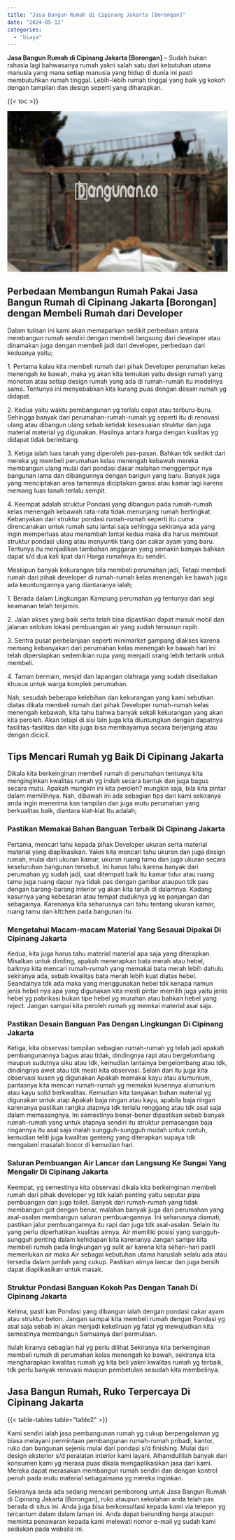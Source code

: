 ```yaml
---
title: "Jasa Bangun Rumah di Cipinang Jakarta [Borongan]"
date: "2024-05-13"
categories: 
  - "biaya"
---
```


**Jasa Bangun Rumah di Cipinang Jakarta \[Borongan\]** – Sudah bukan rahasia lagi bahwasanya rumah yakni salah satu dari kebutuhan utama manusia yang mana setiap manusia yang hidup di dunia ini pasti membutuhkan rumah tinggal. Lebih-lebih rumah tinggal yang baik yg kokoh dengan tampilan dan design seperti yang diharapkan.

{{< toc >}}

![Jasa Bangun Rumah di Cipinang Jakarta [Borongan]](/images/borong-bangunan-14.png)

## Perbedaan Membangun Rumah Pakai Jasa Bangun Rumah di Cipinang Jakarta \[Borongan\] dengan Membeli Rumah dari Developer

Dalam tulisan ini kami akan memaparkan sedikit perbedaan antara membangun rumah sendiri dengan membeli langsung dari developer atau dinamakan juga dengan membeli jadi dari developer, perbedaan dari keduanya yaitu;

1\. Pertama kalau kita membeli rumah dari pihak Developer perumahan kelas menengah ke bawah, maka yg akan kita temukan yaitu design rumah yang monoton atau setiap design rumah yang ada di rumah-rumah itu modelnya sama. Tentunya ini menyebabkan kita kurang puas dengan desain rumah yg didapat.

2\. Kedua yaitu waktu pembangunan yg terlalu cepat atau terburu-buru. Sehingga banyak dari perumahan-rumah-rumah yg seperti itu di renovasi ulang atau dibangun ulang sebab ketidak kesesuaian struktur dan juga material material yg digunakan. Hasilnya antara harga dengan kualitas yg didapat tidak berimbang.

3\. Ketiga ialah luas tanah yang diperoleh pas-pasan. Bahkan tdk sedikit dari mereka yg membeli perumahan kelas menengah kebawah mereka membangun ulang mulai dari pondasi dasar malahan menggempur nya bangunan lama dan dibangunnya dengan bangun yang baru. Banyak juga yang menciptakan area tamannya diciptakan garasi atau kamar lagi karena memang luas tanah terlalu sempit.

4\. Keempat adalah struktur Pondasi yang dibangun pada rumah-rumah kelas menengah kebawah rata-rata tidak menunjang rumah bertingkat. Kebanyakan dari struktur pondasi rumah-rumah seperti itu cuma direncanakan untuk rumah satu lantai saja sehingga sekiranya ada yang ingin memperluas atau menambah lantai kedua maka dia harus membuat struktur pondasi ulang atau menyuntik tiang dan cakar ayam yang baru. Tentunya itu menjadikan tambahan anggaran yang semakin banyak bahkan dapat s/d dua kali lipat dari Harga rumahnya itu sendiri.

Meskipun banyak kekurangan bila membeli perumahan jadi, Tetapi membeli rumah dari pihak developer di rumah-rumah kelas menengah ke bawah juga ada keuntungannya yang diantaranya ialah;

1\. Berada dalam Lingkungan Kampung perumahan yg tentunya dari segi keamanan telah terjamin.

2\. Jalan akses yang baik serta telah bisa dipastikan dapat masuk mobil dan jalanan selokan lokasi pembuangan air yang sudah tersusun rapih.

3\. Sentra pusat perbelanjaan seperti minimarket gampang diakses karena memang kebanyakan dari perumahan kelas menengah ke bawah hari ini telah dipersiapkan sedemikian rupa yang menjadi orang lebih tertarik untuk membeli.

4\. Taman bermain, mesjid dan lapangan olahraga yang sudah disediakan khusus untuk warga komplek perumahan.

Nah, sesudah beberapa kelebihan dan kekurangan yang kami sebutkan diatas dikala membeli rumah dari pihak Developer rumah-rumah kelas menengah kebawah, kita tahu bahwa banyak sekali kekurangan yang akan kita peroleh. Akan tetapi di sisi lain juga kita diuntungkan dengan dapatnya fasilitas-fasilitas dan kita juga bisa membayarnya secara berjenjang atau dengan dicicil.

## Tips Mencari Rumah yg Baik Di Cipinang Jakarta

Dikala kita berkeinginan membeli rumah di perumahan tentunya kita menginginkan kwalitas rumah yg indah secara bentuk dan juga bagus secara mutu. Apakah mungkin ini kita peroleh? mungkin saja, bila kita pintar dalam memilihnya. Nah, dibawah ini ada sebagian tips dari kami sekiranya anda ingin menerima kan tampilan dan juga mutu perumahan yang berkualitas baik, diantara kiat-kiat Itu adalah;

### Pastikan Memakai Bahan Banguan Terbaik Di Cipinang Jakarta

Pertama, mencari tahu kepada pihak Developer ukuran serta material material yang diaplikasikan. Yakni kita mencari tahu ukuran dan juga design rumah, mulai dari ukuran kamar, ukuran ruang tamu dan juga ukuran secara keseluruhan bangunan tersebut. Ini harus tahu karena banyak dari perumahan yg sudah jadi, saat ditempati baik itu kamar tidur atau ruang tamu juga ruang dapur nya tidak pas dengan gambar ataupun tdk pas dengan barang-barang interior yg akan kita taruh di dalamnya. Kadang kasurnya yang kebesaran atau tempat duduknya yg ke panjangan dan sebagainya. Karenanya kita seharusnya cari tahu tentang ukuran kamar, ruang tamu dan kitchen pada bangunan itu.

### Mengetahui Macam-macam Material Yang Sesauai Dipakai Di Cipinang Jakarta

Kedua, kita juga harus tahu material material apa saja yang diterapkan. Misalkan untuk dinding, apakah menerapkan bata merah atau hebel, baiknya kita mencari rumah-rumah yang memakai bata merah lebih dahulu sekiranya ada, sebab kwalitas bata merah lebih kuat diatas hebel. Seandainya tdk ada maka yang menggunakan hebel tdk kenapa namun jenis hebel nya apa yang digunakan kita mesti pintar memilih juga yaitu jenis hebel yg pabrikasi bukan tipe hebel yg murahan atau bahkan hebel yang reject. Jangan sampai kita peroleh rumah yg memkai material asal saja.

### Pastikan Desain Banguan Pas Dengan Lingkungan Di Cipinang Jakarta

Ketiga, kita observasi tampilan sebagian rumah-rumah yg telah jadi apakah pembangunannya bagus atau tidak, dindingnya rapi atau bergelombang maupun sudutnya siku atau tdk, kemudian lantainya bergelombang atau tdk, dindingnya awet atau tdk mesti kita observasi. Selain dari itu juga kita observasi kusen yg digunakan Apakah memakai kayu atau alumunium, pantasnya kita mencari rumah-rumah yg memakai kusennya alumunium atau kayu solid berkwalitas. Kemudian kita tanyakan bahan material yg digunakan untuk atap Apakah baja ringan atau kayu, apabila baja ringan karenanya pastikan rangka atapnya tdk terlalu renggang atau tdk asal saja dalam memasangnya. Ini semestinya benar-benar dipastikan sebab banyak rumah-rumah yang untuk atapnya sendiri itu struktur pemasangan baja ringannya itu asal saja malah sungguh-sungguh mudah untuk runtuh, kemudian teliti juga kwalitas genteng yang diterapkan supaya tdk mengalami masalah bocor di kemudian hari.

### Saluran Pembuangan Air Lancar dan Langsung Ke Sungai Yang Mengalir Di Cipinang Jakarta

Keempat, yg semestinya kita observasi dikala kita berkeinginan membeli rumah dari pihak developer yg tdk kalah penting yaitu seputar pipa pembuangan dan juga toilet. Banyak dari rumah-rumah yang tidak membangun got dengan benar, malahan banyak juga dari perumahan yang asal-asalan membangun saluran pembuangannya. Ini seharusnya diamati, pastikan jalur pembuangannya itu rapi dan juga tdk asal-asalan. Selain itu yang perlu diperhatikan kualitas airnya. Air memiliki posisi yang sungguh-sungguh penting dalam kehidupan kita karenanya Jangan sampe kita membeli rumah pada lingkungan yg sulit air karena kita sehari-hari pasti memerlukan air maka Air sebagai kebutuhan utama haruslah selalu ada atau tersedia dalam jumlah yang cukup. Pastikan airnya lancar dan juga bersih dapat diaplikasikan untuk masak.

### Struktur Pondasi Banguan Kokoh Pas Dengan Tanah Di Cipinang Jakarta

Kelima, pasti kan Pondasi yang dibangun ialah dengan pondasi cakar ayam atau struktur beton. Jangan sampai kita membeli rumah dengan Pondasi yg asal saja sebab ini akan menjadi kekeliruan yg fatal yg mewujudkan kita semestinya membangun Semuanya dari permulaan.

Itulah kiranya sebagian hal yg perlu dilihat Sekiranya kita berkeinginan membeli rumah di perumahan kelas menengah ke bawah, sekiranya kita mengharapkan kwalitas rumah yg kita beli yakni kwalitas rumah yg terbaik, tdk perlu banyak renovasi maupun pembetulan sesudah kita membelinya.

## Jasa Bangun Rumah, Ruko Terpercaya Di Cipinang Jakarta

{{< table-tables table="table2" >}}

Kami sendiri ialah jasa pembangunan rumah yg cukup berpengalaman yg biasa melayani permintaan pembangunan rumah-rumah pribadi, kantor, ruko dan bangunan sejenis mulai dari pondasi s/d finishing. Mulai dari design eksterior s/d peralatan interior kami layani. Alhamdulillah banyak dari konsumen kami yg merasa puas dikala mengaplikasikan jasa dari kami. Mereka dapat merasakan membangun rumah sendiri dan dengan kontrol penuh pada mutu material sebagaimana yg mereka inginkan.

Sekiranya anda ada sedang mencari pemborong untuk Jasa Bangun Rumah di Cipinang Jakarta \[Borongan\], ruko ataupun sekolahan anda telah pas berada di situs ini. Anda juga bisa berkonsultasi kepada kami via telepon yg tercantum dalam dalam laman ini. Anda dapat berunding harga ataupun meminta penawaran kepada kami melewati nomor e-mail yg sudah kami sediakan pada website ini.
